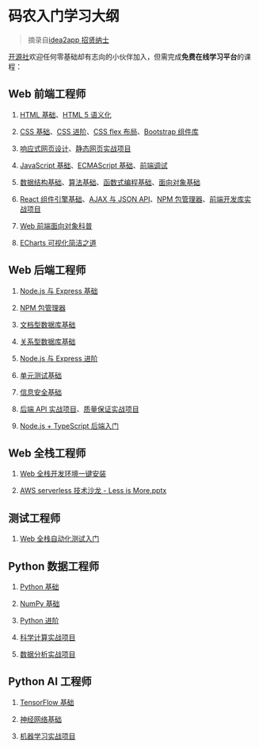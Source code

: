 # 码农入门学习大纲

> 摘录自[idea2app 招贤纳士](https://idea2app.feishu.cn/docx/THOEdTXzGopJnGxFlLocb8wVnkf#C6isd0YEaoEMgIxMlQNcbhTNnEd)
> 
> 

[开源社](https://kaiyuanshe.cn)欢迎任何零基础却有志向的小伙伴加入，但需完成**免费在线学习平台**的课程：

## Web 前端工程师

1. [HTML 基础](https://chinese.freecodecamp.org/learn/responsive-web-design/#basic-html-and-html5)、[HTML 5 语义化](https://chinese.freecodecamp.org/learn/responsive-web-design/#applied-accessibility)

2. [CSS 基础](https://chinese.freecodecamp.org/learn/responsive-web-design/#basic-css)、[CSS 进阶](https://chinese.freecodecamp.org/learn/responsive-web-design/#applied-visual-design)、[CSS flex 布局](https://chinese.freecodecamp.org/learn/responsive-web-design/#css-flexbox)、[Bootstrap 组件库](https://chinese.freecodecamp.org/learn/front-end-development-libraries/#bootstrap)

3. [响应式网页设计](https://chinese.freecodecamp.org/learn/responsive-web-design/#responsive-web-design-principles)、[静态网页实战项目](https://chinese.freecodecamp.org/learn/responsive-web-design/#responsive-web-design-projects)

4. [JavaScript 基础](https://chinese.freecodecamp.org/learn/javascript-algorithms-and-data-structures/#basic-javascript)、[ECMAScript 基础](https://chinese.freecodecamp.org/learn/javascript-algorithms-and-data-structures/#es6)、[前端调试](https://chinese.freecodecamp.org/learn/javascript-algorithms-and-data-structures/#debugging)

5. [数据结构基础](https://chinese.freecodecamp.org/learn/javascript-algorithms-and-data-structures/#basic-data-structures)、[算法基础](https://chinese.freecodecamp.org/learn/javascript-algorithms-and-data-structures/#basic-algorithm-scripting)、[函数式编程基础](https://chinese.freecodecamp.org/learn/javascript-algorithms-and-data-structures/#functional-programming)、[面向对象基础](https://chinese.freecodecamp.org/learn/javascript-algorithms-and-data-structures/#object-oriented-programming)

6. [React 组件引擎基础](https://chinese.freecodecamp.org/learn/front-end-development-libraries/#react)、[AJAX 与 JSON API](https://chinese.freecodecamp.org/learn/data-visualization/#json-apis-and-ajax)、[NPM 包管理器](https://chinese.freecodecamp.org/learn/back-end-development-and-apis/#managing-packages-with-npm)、[前端开发库实战项目](https://chinese.freecodecamp.org/learn/front-end-development-libraries/#front-end-development-libraries-projects)

7. [Web 前端面向对象科普](https://idea2app.feishu.cn/docx/doxcnL67H7BY510Kk0f5jArfk2f)

8. [ECharts 可视化简洁之道](https://idea2app.feishu.cn/docx/MtizdIqdGotyO5xvY4mc6EvYnyf)

## Web 后端工程师

1. [Node\.js 与 Express 基础](https://chinese.freecodecamp.org/learn/back-end-development-and-apis/#basic-node-and-express)

2. [NPM 包管理器](https://chinese.freecodecamp.org/learn/back-end-development-and-apis/#managing-packages-with-npm)

3. [文档型数据库基础](https://chinese.freecodecamp.org/learn/back-end-development-and-apis/#mongodb-and-mongoose)

4. [关系型数据库基础](https://chinese.freecodecamp.org/learn/relational-database/)

5. [Node\.js 与 Express 进阶](https://chinese.freecodecamp.org/learn/quality-assurance/#advanced-node-and-express)

6. [单元测试基础](https://chinese.freecodecamp.org/learn/quality-assurance/#quality-assurance-and-testing-with-chai)

7. [信息安全基础](https://chinese.freecodecamp.org/learn/information-security/#information-security-with-helmetjs)

8. [后端 API 实战项目](https://chinese.freecodecamp.org/learn/back-end-development-and-apis/#back-end-development-and-apis-projects)、[质量保证实战项目](https://chinese.freecodecamp.org/learn/quality-assurance/#quality-assurance-projects)

9. [Node\.js \+ TypeScript 后端入门](https://idea2app.feishu.cn/docs/doccnED8VRy8n6SYUEbESDiq8Oe)

## Web 全栈工程师

1. [Web 全栈开发环境一键安装](https://idea2app.feishu.cn/docx/doxcngAN2tjRKS9TH8LHQaXVSUa)

2. [AWS serverless 技术沙龙 \- Less is More\.pptx](https://idea2app.feishu.cn/file/boxcnldDFvpLjDzw7ssO6bw3JHe)

## 测试工程师

1. [Web 全栈自动化测试入门](https://idea2app.feishu.cn/docs/doccnlKWBaT81RyNXAsHDIWFwph)

## Python 数据工程师

1. [Python 基础](https://chinese.freecodecamp.org/learn/scientific-computing-with-python/#python-for-everybody)

2. [NumPy 基础](https://chinese.freecodecamp.org/learn/data-analysis-with-python/#numpy)

3. [Python 进阶](https://chinese.freecodecamp.org/learn/data-analysis-with-python/#data-analysis-with-python-course)

4. [科学计算实战项目](https://chinese.freecodecamp.org/learn/scientific-computing-with-python/#scientific-computing-with-python-projects)

5. [数据分析实战项目](https://chinese.freecodecamp.org/learn/data-analysis-with-python/#data-analysis-with-python-projects)

## Python AI 工程师

1. [TensorFlow 基础](https://chinese.freecodecamp.org/learn/machine-learning-with-python/#tensorflow)

2. [神经网络基础](https://chinese.freecodecamp.org/learn/machine-learning-with-python/#how-neural-networks-work)

3. [机器学习实战项目](https://chinese.freecodecamp.org/learn/machine-learning-with-python/#machine-learning-with-python-projects)



